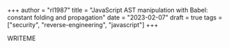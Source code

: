 +++
author = "rl1987"
title = "JavaScript AST manipulation with Babel: constant folding and propagation"
date = "2023-02-07"
draft = true
tags = ["security", "reverse-engineering", "javascript"]
+++

WRITEME
